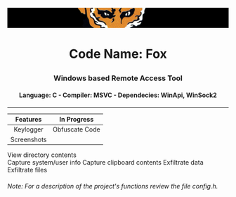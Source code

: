 ![alt text](https://github.com/francobel/RAT/blob/main/Images/xof.png)
# <p align="center"> Code Name: Fox </p>
### <p align="center"> Windows based Remote Access Tool <p>
#### <p align="center"> Language: C - Compiler: MSVC - Dependecies: WinApi, WinSock2 <p>
---
Features                    | In Progress
:-------------------------: | :-----------:
Keylogger                   | Obfuscate Code
Screenshots                 | 
View directory contents   
Capture system/user info 
Capture clipboard contents
Exfiltrate data
Exfiltrate files

###### Note: For a description of the project's functions review the file config.h.
